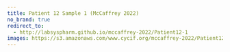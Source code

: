 ```yaml
---
title: Patient 12 Sample 1 (McCaffrey 2022)
no_brand: true
redirect_to:
  - http://labsyspharm.github.io/mccaffrey-2022/Patient12-1
images: https://s3.amazonaws.com/www.cycif.org/mccaffrey-2022/Patient12-1
---
```

